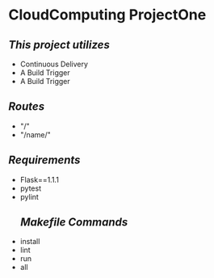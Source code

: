 # CloudComputing ProjectOne
<html>
    <h2><i>This project utilizes</i></h2>
        <ul>
            <li>Continuous Delivery</li>
            <li>A Build Trigger</li>
            <li>A Build Trigger</li>
        </ul>
        <h2><i>Routes</i></h2>
        <ul>
            <li>"/"</li>
            <li>"/name/<value>"</li>
        </ul>
    <h2><i>Requirements</i></h2>
    <ul>
        <li>Flask==1.1.1</li>
        <li>pytest</li>
        <li>pylint</li>
    </ul>
     <ul>
        <h2><i>Makefile Commands</i></h2>
            <li>install</li>
            <li>lint</li>
            <li>run</li>
            <li>all</li>
    </ul>
    </header>
</html>